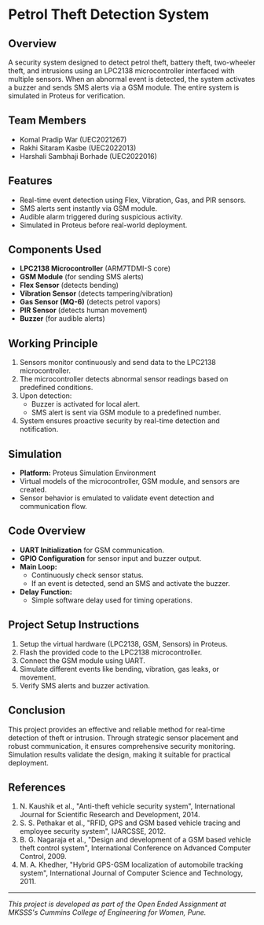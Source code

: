 # Petrol Theft Detection System

## Overview
A security system designed to detect petrol theft, battery theft, two-wheeler theft, and intrusions using an LPC2138 microcontroller interfaced with multiple sensors. When an abnormal event is detected, the system activates a buzzer and sends SMS alerts via a GSM module. The entire system is simulated in Proteus for verification.

## Team Members
- Komal Pradip War (UEC2021267)
- Rakhi Sitaram Kasbe (UEC2022013)
- Harshali Sambhaji Borhade (UEC2022016)

## Features
- Real-time event detection using Flex, Vibration, Gas, and PIR sensors.
- SMS alerts sent instantly via GSM module.
- Audible alarm triggered during suspicious activity.
- Simulated in Proteus before real-world deployment.

## Components Used
- **LPC2138 Microcontroller** (ARM7TDMI-S core)
- **GSM Module** (for sending SMS alerts)
- **Flex Sensor** (detects bending)
- **Vibration Sensor** (detects tampering/vibration)
- **Gas Sensor (MQ-6)** (detects petrol vapors)
- **PIR Sensor** (detects human movement)
- **Buzzer** (for audible alerts)

## Working Principle
1. Sensors monitor continuously and send data to the LPC2138 microcontroller.
2. The microcontroller detects abnormal sensor readings based on predefined conditions.
3. Upon detection:
   - Buzzer is activated for local alert.
   - SMS alert is sent via GSM module to a predefined number.
4. System ensures proactive security by real-time detection and notification.

## Simulation
- **Platform:** Proteus Simulation Environment
- Virtual models of the microcontroller, GSM module, and sensors are created.
- Sensor behavior is emulated to validate event detection and communication flow.

## Code Overview
- **UART Initialization** for GSM communication.
- **GPIO Configuration** for sensor input and buzzer output.
- **Main Loop:**
  - Continuously check sensor status.
  - If an event is detected, send an SMS and activate the buzzer.
- **Delay Function:**
  - Simple software delay used for timing operations.

## Project Setup Instructions
1. Setup the virtual hardware (LPC2138, GSM, Sensors) in Proteus.
2. Flash the provided code to the LPC2138 microcontroller.
3. Connect the GSM module using UART.
4. Simulate different events like bending, vibration, gas leaks, or movement.
5. Verify SMS alerts and buzzer activation.

## Conclusion
This project provides an effective and reliable method for real-time detection of theft or intrusion. Through strategic sensor placement and robust communication, it ensures comprehensive security monitoring. Simulation results validate the design, making it suitable for practical deployment.

## References
1. N. Kaushik et al., "Anti-theft vehicle security system", International Journal for Scientific Research and Development, 2014.
2. S. S. Pethakar et al., "RFID, GPS and GSM based vehicle tracing and employee security system", IJARCSSE, 2012.
3. B. G. Nagaraja et al., "Design and development of a GSM based vehicle theft control system", International Conference on Advanced Computer Control, 2009.
4. M. A. Khedher, "Hybrid GPS-GSM localization of automobile tracking system", International Journal of Computer Science and Technology, 2011.

---

*This project is developed as part of the Open Ended Assignment at MKSSS's Cummins College of Engineering for Women, Pune.*
